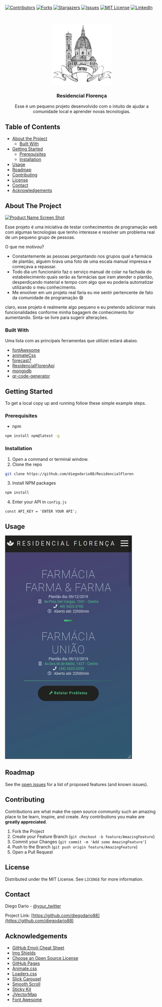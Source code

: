 
<!-- PROJECT SHIELDS -->
<!--
*** I'm using markdown "reference style" links for readability.
*** Reference links are enclosed in brackets [ ] instead of parentheses ( ).
*** See the bottom of this document for the declaration of the reference variables
*** for contributors-url, forks-url, etc. This is an optional, concise syntax you may use.
*** https://www.markdownguide.org/basic-syntax/#reference-style-links
-->
[![Contributors][contributors-shield]][contributors-url]
[![Forks][forks-shield]][forks-url]
[![Stargazers][stars-shield]][stars-url]
[![Issues][issues-shield]][issues-url]
[![MIT License][license-shield]][license-url]
[![LinkedIn][linkedin-shield]][linkedin-url]



<!-- PROJECT LOGO -->
<br />
<p align="center">
  <a href="https://residencialfloren.firebaseapp.com/">
    <img src="./public/img/florence.png" alt="Logo" width="200" height="200">
  </a>

  <h3 align="center">Residencial Florença</h3>

  <p align="center">
    Esse é um pequeno projeto desenvolvido com o intuito de ajudar a comunidade local e aprender novas tecnologias.
    <br />
    
  </p>
</p>



<!-- TABLE OF CONTENTS -->
## Table of Contents

* [About the Project](#about-the-project)
  * [Built With](#built-with)
* [Getting Started](#getting-started)
  * [Prerequisites](#prerequisites)
  * [Installation](#installation)
* [Usage](#usage)
* [Roadmap](#roadmap)
* [Contributing](#contributing)
* [License](#license)
* [Contact](#contact)
* [Acknowledgements](#acknowledgements)



<!-- ABOUT THE PROJECT -->
## About The Project

[![Product Name Screen Shot][product-screenshot]](https://example.com)

Esse projeto é uma iniciativa de testar conhecimentos de programação web com algumas tecnologias que tenho interesse e resolver um problema real de um pequeno grupo de pessoas.

O que me motivou?
* Constantemente as pessoas perguntando nos grupos qual a farmácia de plantão, alguém tirava uma foto de uma escala manual impressa e começava a repassar.
* Todo dia um funcionário faz o serviço manual de colar na fachada do estabelecimento quais serão as farmácias que iram atender o plantão, desperdiçando material e tempo com algo que eu poderia automatizar utilizando o meu conhecimento. 
* Me envolver em um projeto real faria eu me sentir pertencente de fato da comunidade de programação :smile:

claro, esse projeto é realmente algo pequeno e eu pretendo adicionar mais funcionalidades conforme minha bagagem de conhecimento for aumentando. Sinta-se livre para sugerir alterações.




### Built With
Uma lista com as principais ferramentas que utilizei estará abaixo.

* [fontAwesome](https://fontawesome.com/)
* [animateCss](https://github.com/daneden/animate.css)
* [forecast7](https://forecast7.com/)
* [ResidencialFlorenApi](https://github.com/diegodario88/ResidencialFlorenApi)
* [mongodb](https://mongodb.com/)
* [qr-code-generator](https://app.qr-code-generator.com/)


<!-- GETTING STARTED -->
## Getting Started

To get a local copy up and running follow these simple example steps.

### Prerequisites

* npm
```sh
npm install npm@latest -g
```

### Installation

1. Open a command or terminal window.
2. Clone the repo
```sh
git clone https://github.com/diegodario88/ResidencialFloren
```
3. Install NPM packages
```sh
npm install
```
4. Enter your API in `config.js`
```JS
const API_KEY = 'ENTER YOUR API';
```



<!-- USAGE EXAMPLES -->
## Usage

![](demo.gif)



<!-- ROADMAP -->
## Roadmap

See the [open issues](https://github.com/diegodario88/ResidencialFloren/issues) for a list of proposed features (and known issues).



<!-- CONTRIBUTING -->
## Contributing

Contributions are what make the open source community such an amazing place to be learn, inspire, and create. Any contributions you make are **greatly appreciated**.

1. Fork the Project
2. Create your Feature Branch (`git checkout -b feature/AmazingFeature`)
3. Commit your Changes (`git commit -m 'Add some AmazingFeature'`)
4. Push to the Branch (`git push origin feature/AmazingFeature`)
5. Open a Pull Request



<!-- LICENSE -->
## License

Distributed under the MIT License. See `LICENSE` for more information.



<!-- CONTACT -->
## Contact

Diego Dario - [@your_twitter](https://twitter.com/litlebirddd) 

Project Link: [https://github.com/diegodario88](https://github.com/diegodario88)



<!-- ACKNOWLEDGEMENTS -->
## Acknowledgements
* [GitHub Emoji Cheat Sheet](https://www.webpagefx.com/tools/emoji-cheat-sheet)
* [Img Shields](https://shields.io)
* [Choose an Open Source License](https://choosealicense.com)
* [GitHub Pages](https://pages.github.com)
* [Animate.css](https://daneden.github.io/animate.css)
* [Loaders.css](https://connoratherton.com/loaders)
* [Slick Carousel](https://kenwheeler.github.io/slick)
* [Smooth Scroll](https://github.com/cferdinandi/smooth-scroll)
* [Sticky Kit](http://leafo.net/sticky-kit)
* [JVectorMap](http://jvectormap.com)
* [Font Awesome](https://fontawesome.com)





<!-- MARKDOWN LINKS & IMAGES -->
<!-- https://www.markdownguide.org/basic-syntax/#reference-style-links -->
[contributors-shield]: https://img.shields.io/github/contributors/othneildrew/Best-README-Template.svg?style=flat-square
[contributors-url]: https://github.com/othneildrew/Best-README-Template/graphs/contributors
[forks-shield]: https://img.shields.io/github/forks/othneildrew/Best-README-Template.svg?style=flat-square
[forks-url]: https://github.com/othneildrew/Best-README-Template/network/members
[stars-shield]: https://img.shields.io/github/stars/othneildrew/Best-README-Template.svg?style=flat-square
[stars-url]: https://github.com/othneildrew/Best-README-Template/stargazers
[issues-shield]: https://img.shields.io/github/issues/othneildrew/Best-README-Template.svg?style=flat-square
[issues-url]: https://github.com/othneildrew/Best-README-Template/issues
[license-shield]: https://img.shields.io/github/license/othneildrew/Best-README-Template.svg?style=flat-square
[license-url]: https://github.com/othneildrew/Best-README-Template/blob/master/LICENSE.txt
[linkedin-shield]: https://img.shields.io/badge/-LinkedIn-black.svg?style=flat-square&logo=linkedin&colorB=555
[linkedin-url]: https://linkedin.com/in/othneildrew
[product-screenshot]: images/screenshot.png

